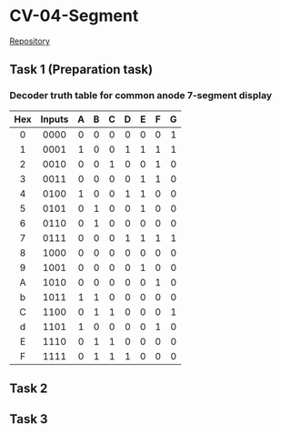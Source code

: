 # CV-04-Segment
[Repository](https://github.com/Vitekmasa)
## Task 1 (Preparation task)
### Decoder truth table for common anode 7-segment display
 **Hex** | **Inputs** | **A** | **B** | **C** | **D** | **E** | **F** | **G** |
| :-: | :-: | :-: | :-: | :-: | :-: | :-: | :-: | :-: |
| 0 | 0000 | 0 | 0 | 0 | 0 | 0 | 0 | 1 |
| 1 | 0001 | 1 | 0 | 0 | 1 | 1 | 1 | 1 |
| 2 | 0010 | 0 | 0 | 1 | 0 | 0 | 1 | 0 |
| 3 | 0011 | 0 | 0 | 0 | 0 | 1 | 1 | 0 |
| 4 | 0100 | 1 | 0 | 0 | 1 | 1 | 0 | 0 |
| 5 | 0101 | 0 | 1 | 0 | 0 | 1 | 0 | 0 |
| 6 | 0110 | 0 | 1 | 0 | 0 | 0 | 0 | 0 |
| 7 | 0111 | 0 | 0 | 0 | 1 | 1 | 1 | 1 |
| 8 | 1000 | 0 | 0 | 0 | 0 | 0 | 0 | 0 |
| 9 | 1001 | 0 | 0 | 0 | 0 | 1 | 0 | 0 |
| A | 1010 | 0 | 0 | 0 | 0 | 0 | 1 | 0 |
| b | 1011 | 1 | 1 | 0 | 0 | 0 | 0 | 0 |
| C | 1100 | 0 | 1 | 1 | 0 | 0 | 0 | 1 |
| d | 1101 | 1 | 0 | 0 | 0 | 0 | 1 | 0 |
| E | 1110 | 0 | 1 | 1 | 0 | 0 | 0 | 0 |
| F | 1111 | 0 | 1 | 1 | 1 | 0 | 0 | 0 |

## Task 2

## Task 3
